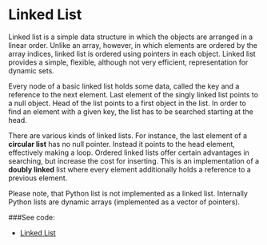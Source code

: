 # Linked List

Linked list is a simple data structure in which the objects are arranged in a linear
 order. Unlike an array, however, in which elements are ordered by the array indices,
 linked list is ordered using pointers in each object. Linked list provides a simple,
 flexible, although not very efficient, representation for dynamic sets.

Every node of a basic linked list holds some data, called the key and a reference to the
 next element. Last element of the singly linked list points to a null object. Head of 
 the list points to a first object in the list. In order to find an element with a given
 key, the list has to be searched starting at the head.

There are various kinds of linked lists. For instance, the last element of a **circular
 list** has no null pointer. Instead it points to the head element, effectively making
 a loop. Ordered linked lists offer certain advantages in searching, but increase the 
 cost for inserting. This is an implementation of a **doubly linked** list where every
 element additionally holds a reference to a previous element.

Please note, that Python list is not implemented as a linked list. Internally Python 
 lists are dynamic arrays (implemented as a vector of pointers).
 
###See code: 
- [Linked List](__init__.py)